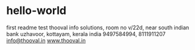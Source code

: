 # hello-world
first readme test
thooval info solutions, room no v/22d, near south indian bank uzhavoor, kottayam, kerala india 9497584994, 8111911207 info@thooval.in www.thooval.in
